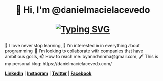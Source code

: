 <h1 align="center" >
👋  Hi, I'm @danielmacielacevedo

[![Typing SVG](https://readme-typing-svg.herokuapp.com?font=Helvetica-bold&color=F7D03E&center=true&lines=Back/Front+Developer+%F0%9F%92%BB;Never+stop+learning;Platzi+Student;Certified+by+Meta)](https://git.io/typing-svg)
</h1>
🌱   I love never stop learning, 👀   I’m interested in in everything about programming, 💞️   I’m looking to collaborate with companies that have ambitious goals, 📫   How to reach me: byanndannma@gmail.com, 🖋   This is my personal blog: https://danielmacielacevedo.com/


[**LinkedIn**](https://linkedin.com/in/danielmacielacevedo "LinkedIn") | [**Instagram**](http://instagram.com/dannmacode "Instagram") | [**Twitter**](http://twitter.com/danielmacielace "Twitter") | [**Facebook**](http://facebook.com/danielmacielace "Facebook")

